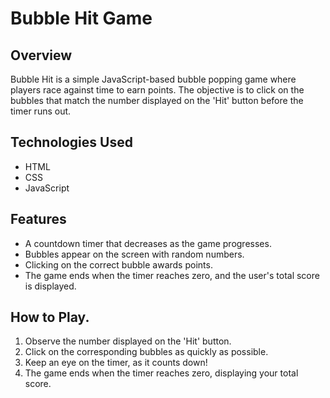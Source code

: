 # Bubble Hit Game

## Overview
Bubble Hit is a simple JavaScript-based bubble popping game where players race against time to earn points. The objective is to click on the bubbles that match the number displayed on the 'Hit' button before the timer runs out.

## Technologies Used
- HTML
- CSS
- JavaScript

## Features
- A countdown timer that decreases as the game progresses.
- Bubbles appear on the screen with random numbers.
- Clicking on the correct bubble awards points.
- The game ends when the timer reaches zero, and the user's total score is displayed.

## How to Play.
1. Observe the number displayed on the 'Hit' button.
2. Click on the corresponding bubbles as quickly as possible.
3. Keep an eye on the timer, as it counts down!
4. The game ends when the timer reaches zero, displaying your total score.
